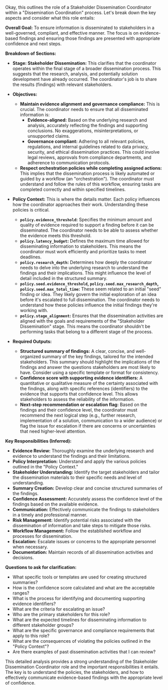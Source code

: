Okay, this outlines the role of a Stakeholder Dissemination Coordinator within a "Dissemination Coordination" process. Let's break down the key aspects and consider what this role entails:

**Overall Goal:** To ensure information is disseminated to stakeholders in a well-governed, compliant, and effective manner.  The focus is on evidence-based findings and ensuring those findings are presented with appropriate confidence and next steps.

**Breakdown of Sections:**

*   **Stage: Stakeholder Dissemination:** This clarifies that the coordinator operates within the final stage of a broader dissemination process. This suggests that the research, analysis, and potentially solution development have already occurred. The coordinator's job is to share the results (findings) with relevant stakeholders.

*   **Objectives:**
    *   **Maintain evidence alignment and governance compliance:**  This is crucial. The coordinator needs to ensure that all disseminated information is:
        *   **Evidence-aligned:**  Based on the underlying research and analysis, accurately reflecting the findings and supporting conclusions.  No exaggerations, misinterpretations, or unsupported claims.
        *   **Governance compliant:**  Adhering to all relevant policies, regulations, and internal guidelines related to data privacy, security, and ethical dissemination practices.  This could involve legal reviews, approvals from compliance departments, and adherence to communication protocols.
    *   **Respect orchestration policies while completing assigned actions:**  This implies that the dissemination process is likely automated or guided by a workflow (an "orchestration").  The coordinator must understand and follow the rules of this workflow, ensuring tasks are completed correctly and within specified timelines.

*   **Policy Context:** This is where the details matter. Each policy influences how the coordinator approaches their work. Understanding these policies is critical.
    *   **`policy.evidence_threshold`:**  Specifies the minimum amount and quality of evidence required to support a finding before it can be disseminated. The coordinator needs to be able to assess whether the evidence meets this threshold.
    *   **`policy.latency_budget`:** Defines the maximum time allowed for disseminating information to stakeholders. This means the coordinator must work efficiently and prioritize tasks to meet deadlines.
    *   **`policy.research_depth`:**  Determines how deeply the coordinator needs to delve into the underlying research to understand the findings and their implications.  This might influence the level of detail included in the structured summary.
    *   **`policy.seed.evidence_threshold`, `policy.seed.max_research_depth`, `policy.seed.max_total_time`:** These seem related to an initial "seed" finding or idea.  They likely govern the initial exploration of an idea before it's escalated to full dissemination. The coordinator needs to understand how these policies influence the initial findings they're working with.
    *   **`policy.stage_alignment`:**  Ensures that the dissemination activities are aligned with the goals and requirements of the "Stakeholder Dissemination" stage.  This means the coordinator shouldn't be performing tasks that belong to a different stage of the process.

*   **Required Outputs:**
    *   **Structured summary of findings:**  A clear, concise, and well-organized summary of the key findings, tailored for the intended stakeholders. This summary should highlight the implications of the findings and answer the questions stakeholders are most likely to have.  Consider using a specific template or format for consistency.
    *   **Confidence score with supporting evidence identifiers:**  A quantitative or qualitative measure of the certainty associated with the findings, along with specific references (identifiers) to the evidence that supports that confidence level.  This allows stakeholders to assess the reliability of the information.
    *   **Next-step recommendation or escalation flag:**  Based on the findings and their confidence level, the coordinator must recommend the next logical step (e.g., further research, implementation of a solution, communication to a wider audience) or flag the issue for escalation if there are concerns or uncertainties that need higher-level attention.

**Key Responsibilities (Inferred):**

*   **Evidence Review:**  Thoroughly examine the underlying research and evidence to understand the findings and their limitations.
*   **Policy Interpretation:**  Understand and apply the various policies outlined in the "Policy Context."
*   **Stakeholder Understanding:**  Identify the target stakeholders and tailor the dissemination materials to their specific needs and level of understanding.
*   **Summary Creation:**  Develop clear and concise structured summaries of the findings.
*   **Confidence Assessment:**  Accurately assess the confidence level of the findings based on the available evidence.
*   **Communication:**  Effectively communicate the findings to stakeholders in a timely and professional manner.
*   **Risk Management:**  Identify potential risks associated with the dissemination of information and take steps to mitigate those risks.
*   **Workflow Management:**  Follow the established workflow and processes for dissemination.
*   **Escalation:**  Escalate issues or concerns to the appropriate personnel when necessary.
*   **Documentation:**  Maintain records of all dissemination activities and decisions.

**Questions to ask for clarification:**

*   What specific tools or templates are used for creating structured summaries?
*   How is the confidence score calculated and what are the acceptable ranges?
*   What is the process for identifying and documenting supporting evidence identifiers?
*   What are the criteria for escalating an issue?
*   Who are the primary stakeholders for this role?
*   What are the expected timelines for disseminating information to different stakeholder groups?
*   What are the specific governance and compliance requirements that apply to this role?
*   What are the consequences of violating the policies outlined in the "Policy Context"?
*   Are there examples of past dissemination activities that I can review?

This detailed analysis provides a strong understanding of the Stakeholder Dissemination Coordinator role and the important responsibilities it entails. The key is to understand the policies, the stakeholders, and how to effectively communicate evidence-based findings with the appropriate level of confidence.